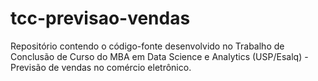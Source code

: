 # tcc-previsao-vendas
Repositório contendo o código-fonte desenvolvido no Trabalho de Conclusão de Curso do MBA em Data Science e Analytics (USP/Esalq) - Previsão de vendas no comércio eletrônico.
